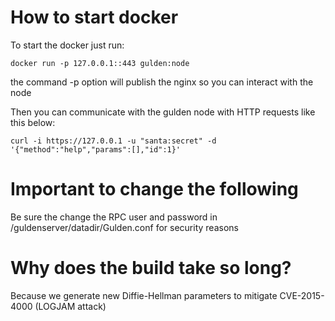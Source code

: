 # How to start docker
To start the docker just run:

```
docker run -p 127.0.0.1::443 gulden:node
```

the command -p option will publish the nginx so you can interact with the node

Then you can communicate with the gulden node with HTTP requests like this below:

```
curl -i https://127.0.0.1 -u "santa:secret" -d '{"method":"help","params":[],"id":1}'
```

# Important to change the following
Be sure the change the RPC user and password in /guldenserver/datadir/Gulden.conf for security reasons

# Why does the build take so long?

Because we generate new Diffie-Hellman parameters to mitigate CVE-2015-4000 (LOGJAM attack)